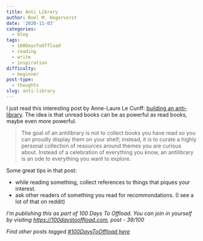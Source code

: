```yaml
---
title: Anti Library
author: Roel M. Hogervorst
date: '2020-11-03'
categories:
  - blog
tags:
  - 100DaysToOffload
  - reading
  - write
  - inspiration
difficulty:
  - beginner
post-type:
  - thoughts
slug: anti-library
---
```


I just read this interesting post by Anne-Laure Le Cunff: [building an anti-library](https://nesslabs.com/antilibrary).  The idea is that unread books can be as powerful as read books, maybe even more powerful. 

> The goal of an antilibrary is not to collect books you have read so you can proudly display them on your shelf; instead, it is to curate a highly personal collection of resources around themes you are curious about. Instead of a celebration of everything you know, an antilibrary is an ode to everything you want to explore.


Some great tips in that post:

* while reading something, collect references to things that piques your interest. 
* ask other readers of something you read for recommondations. (I see a lot of that on reddit)



*I’m publishing this as part of 100 Days To Offload. You can join in yourself by visiting https://100daystooffload.com, post - 39/100*

*Find other posts tagged  [#100DaysToOffload here](https://notes.rmhogervorst.nl/tags/100DaysToOffload/)*
